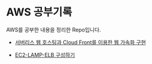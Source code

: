# AWS 공부기록

AWS를 공부한 내용을 정리한 Repo입니다.

* [서버리스 웹 호스팅과 Cloud Front를 이용한 웹 가속화 구현](https://github.com/C0deWave/aws_study/blob/master/공부%20프로젝트/서버리스%20웹%20호스팅과%20Cloud%20Front를%20이용한%20웹%20가속화%20구성.md)
  
* [EC2-LAMP-ELB 구성하기](https://github.com/C0deWave/aws_study/blob/master/공부%20프로젝트/EC2-LAMP-ELB%20구성하기.md)